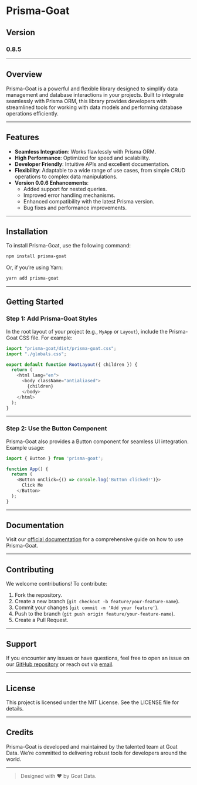 # Prisma-Goat

## Version

### 0.8.5

---

## Overview

Prisma-Goat is a powerful and flexible library designed to simplify data management and database interactions in your projects. Built to integrate seamlessly with Prisma ORM, this library provides developers with streamlined tools for working with data models and performing database operations efficiently.

---

## Features

- **Seamless Integration**: Works flawlessly with Prisma ORM.
- **High Performance**: Optimized for speed and scalability.
- **Developer Friendly**: Intuitive APIs and excellent documentation.
- **Flexibility**: Adaptable to a wide range of use cases, from simple CRUD operations to complex data manipulations.
- **Version 0.0.6 Enhancements**:
  - Added support for nested queries.
  - Improved error handling mechanisms.
  - Enhanced compatibility with the latest Prisma version.
  - Bug fixes and performance improvements.

---

## Installation

To install Prisma-Goat, use the following command:

```bash
npm install prisma-goat
```

Or, if you’re using Yarn:

```bash
yarn add prisma-goat
```

---

## Getting Started

### Step 1: Add Prisma-Goat Styles

In the root layout of your project (e.g., `MyApp` or `Layout`), include the Prisma-Goat CSS file. For example:

```javascript
import "prisma-goat/dist/prisma-goat.css";
import "./globals.css";

export default function RootLayout({ children }) {
  return (
    <html lang="en">
      <body className="antialiased">
        {children}
      </body>
    </html>
  );
}
```

---

### Step 2: Use the Button Component

Prisma-Goat also provides a Button component for seamless UI integration. Example usage:

```javascript
import { Button } from 'prisma-goat';

function App() {
  return (
    <Button onClick={() => console.log('Button clicked!')}>
      Click Me
    </Button>
  );
}
```

---

## Documentation

Visit our [official documentation](https://your-documentation-link) for a comprehensive guide on how to use Prisma-Goat.

---

## Contributing

We welcome contributions! To contribute:

1. Fork the repository.
2. Create a new branch (`git checkout -b feature/your-feature-name`).
3. Commit your changes (`git commit -m 'Add your feature'`).
4. Push to the branch (`git push origin feature/your-feature-name`).
5. Create a Pull Request.

---

## Support

If you encounter any issues or have questions, feel free to open an issue on our [GitHub repository](https://github.com/your-repo-link) or reach out via [email](mailto:support@prisma-goat.com).

---

## License

This project is licensed under the MIT License. See the LICENSE file for details.

---

## Credits

Prisma-Goat is developed and maintained by the talented team at Goat Data. We’re committed to delivering robust tools for developers around the world.

---

> Designed with ❤️ by Goat Data.

